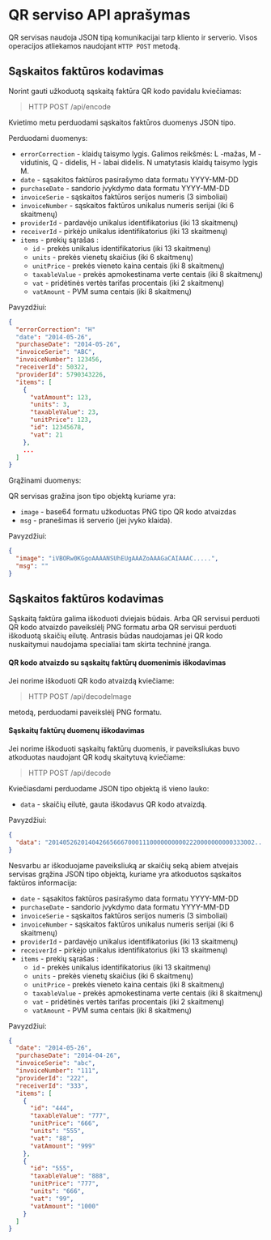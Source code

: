 # QR serviso API aprašymas

QR servisas naudoja JSON tipą komunikacijai tarp kliento ir serverio.
Visos operacijos atliekamos naudojant `HTTP POST` metodą.


## Sąskaitos faktūros kodavimas

Norint gauti užkoduotą sąskaitą faktūra QR kodo pavidalu kviečiamas:

>  HTTP POST /api/encode

Kvietimo metu perduodami sąskaitos faktūros duomenys JSON tipo.

Perduodami duomenys:

 - `errorCorrection` - klaidų taisymo lygis. Galimos reikšmės: L -mažas, M - vidutinis, Q - didelis, H - labai didelis. N umatytasis klaidų taisymo lygis M.
 - `date` - sąsakitos faktūros pasirašymo data formatu YYYY-MM-DD
 - `purchaseDate` - sandorio įvykdymo data formatu YYYY-MM-DD
 - `invoiceSerie` - sąskaitos faktūros serijos numeris (3 simboliai)
 - `invoiceNumber` - sąskaitos faktūros unikalus numeris serijai (iki 6 skaitmenų)
 - `providerId` - pardavėjo unikalus identifikatorius (iki 13 skaitmenų)
 - `receiverId` - pirkėjo unikalus identifikatorius (iki 13 skaitmenų)
 - `items` - prekių sąrašas :
    - `id` - prekės unikalus identifikatorius (iki 13 skaitmenų)
    - `units` - prekės vienetų skaičius (iki 6 skaitmenų)
    - `unitPrice` - prekės vieneto kaina centais (iki 8 skaitmenų)
    - `taxableValue` - prekės apmokestinama verte centais (iki 8 skaitmenų)
    - `vat` - pridėtinės vertės tarifas procentais (iki 2 skaitmenų)
    - `vatAmount` - PVM suma centais (iki 8 skaitmenų)

Pavyzdžiui:
```json
{
  "errorCorrection": "H"
  "date": "2014-05-26",
  "purchaseDate": "2014-05-26",
  "invoiceSerie": "ABC",
  "invoiceNumber": 123456,
  "receiverId": 50322,
  "providerId": 5790343226,
  "items": [
    {
      "vatAmount": 123,
      "units": 3,
      "taxableValue": 23,
      "unitPrice": 123,
      "id": 12345678,
      "vat": 21
    },
    ...
  ]
}
```

Grąžinami duomenys:

QR servisas gražina json tipo objektą kuriame yra:
  - `image` - base64 formatu užkoduotas PNG tipo QR kodo atvaizdas
  - `msg` - pranešimas iš serverio (jei įvyko klaida).

Pavyzdžiui:
```json
{
  "image": "iVBORw0KGgoAAAANSUhEUgAAAZoAAAGaCAIAAAC.....",
  "msg": ""
}
```


## Sąskaitos faktūros kodavimas

Sąskaitą faktūra galima iškoduoti dviejais būdais. Arba QR servisui perduoti QR kodo atvaizdo paveikslėlį PNG formatu arba QR servisui perduoti iškoduotą skaičių eilutę.
Antrasis būdas naudojamas jei QR kodo nuskaitymui naudojama specialiai tam skirta techninė įranga.

#### QR kodo atvaizdo su sąskaitų faktūrų duomenimis iškodavimas

Jei norime iškoduoti QR kodo atvaizdą kviečiame:

>  HTTP POST /api/decodeImage

metodą, perduodami paveikslėlį PNG formatu.

#### Sąskaitų faktūrų duomenų iškodavimas

Jei norime iškoduoti sąskaitų faktūrų duomenis, ir paveiksliukas buvo atkoduotas naudojant QR kodų skaitytuvą kviečiame:

>  HTTP POST /api/decode

Kviečiasdami perduodame JSON tipo objektą iš vieno lauko:
  - `data` - skaičių eilutė, gauta iškodavus QR kodo atvaizdą.

Pavyzdžiui:
```json
{
  "data": "201405262014042665666700011100000000002220000000000333002..."
}
```

Nesvarbu ar iškoduojame paveiksliuką ar skaičių seką abiem atvejais servisas grąžina JSON tipo objektą, kuriame yra
atkoduotos sąskaitos faktūros informacija:
   - `date` - sąsakitos faktūros pasirašymo data formatu YYYY-MM-DD
   - `purchaseDate` - sandorio įvykdymo data formatu YYYY-MM-DD
   - `invoiceSerie` - sąskaitos faktūros serijos numeris (3 simboliai)
   - `invoiceNumber` - sąskaitos faktūros unikalus numeris serijai (iki 6 skaitmenų)
   - `providerId` - pardavėjo unikalus identifikatorius (iki 13 skaitmenų)
   - `receiverId` - pirkėjo unikalus identifikatorius (iki 13 skaitmenų)
   - `items` - prekių sąrašas :
     - `id` - prekės unikalus identifikatorius (iki 13 skaitmenų)
     - `units` - prekės vienetų skaičius (iki 6 skaitmenų)
     - `unitPrice` - prekės vieneto kaina centais (iki 8 skaitmenų)
     - `taxableValue` - prekės apmokestinama verte centais (iki 8 skaitmenų)
     - `vat` - pridėtinės vertės tarifas procentais (iki 2 skaitmenų)
     - `vatAmount` - PVM suma centais (iki 8 skaitmenų)

Pavyzdžiui:
```json
{
  "date": "2014-05-26",
  "purchaseDate": "2014-04-26",
  "invoiceSerie": "abc",
  "invoiceNumber": "111",
  "providerId": "222",
  "receiverId": "333",
  "items": [
    {
      "id": "444",
      "taxableValue": "777",
      "unitPrice": "666",
      "units": "555",
      "vat": "88",
      "vatAmount": "999"
    },
    {
      "id": "555",
      "taxableValue": "888",
      "unitPrice": "777",
      "units": "666",
      "vat": "99",
      "vatAmount": "1000"
    }
  ]
}
```
